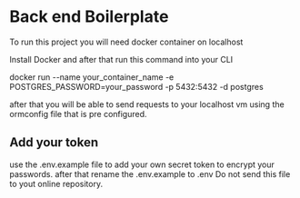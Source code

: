 # Back end Boilerplate

To run this project you will need docker container on localhost

Install Docker and after that run this command into your CLI

docker run --name your_container_name -e POSTGRES_PASSWORD=your_password -p 5432:5432 -d postgres

after that you will be able to send requests to your localhost vm using the ormconfig file
that is pre configured.

## Add your token

use the .env.example file to add your own secret token to encrypt your passwords.
after that rename the .env.example to .env
Do not send this file to yout online repository.
